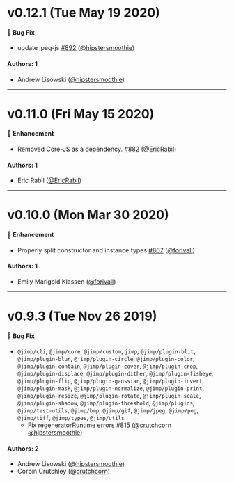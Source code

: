 # v0.12.1 (Tue May 19 2020)

#### 🐛 Bug Fix

- update jpeg-js [#892](https://github.com/oliver-moran/jimp/pull/892) ([@hipstersmoothie](https://github.com/hipstersmoothie))

#### Authors: 1

- Andrew Lisowski ([@hipstersmoothie](https://github.com/hipstersmoothie))

---

# v0.11.0 (Fri May 15 2020)

#### 🚀 Enhancement

- Removed Core-JS as a dependency. [#882](https://github.com/oliver-moran/jimp/pull/882) ([@EricRabil](https://github.com/EricRabil))

#### Authors: 1

- Eric Rabil ([@EricRabil](https://github.com/EricRabil))

---

# v0.10.0 (Mon Mar 30 2020)

#### 🚀 Enhancement

- Properly split constructor and instance types [#867](https://github.com/oliver-moran/jimp/pull/867) ([@forivall](https://github.com/forivall))

#### Authors: 1

- Emily Marigold Klassen ([@forivall](https://github.com/forivall))

---

# v0.9.3 (Tue Nov 26 2019)

#### 🐛  Bug Fix

- `@jimp/cli`, `@jimp/core`, `@jimp/custom`, `jimp`, `@jimp/plugin-blit`, `@jimp/plugin-blur`, `@jimp/plugin-circle`, `@jimp/plugin-color`, `@jimp/plugin-contain`, `@jimp/plugin-cover`, `@jimp/plugin-crop`, `@jimp/plugin-displace`, `@jimp/plugin-dither`, `@jimp/plugin-fisheye`, `@jimp/plugin-flip`, `@jimp/plugin-gaussian`, `@jimp/plugin-invert`, `@jimp/plugin-mask`, `@jimp/plugin-normalize`, `@jimp/plugin-print`, `@jimp/plugin-resize`, `@jimp/plugin-rotate`, `@jimp/plugin-scale`, `@jimp/plugin-shadow`, `@jimp/plugin-threshold`, `@jimp/plugins`, `@jimp/test-utils`, `@jimp/bmp`, `@jimp/gif`, `@jimp/jpeg`, `@jimp/png`, `@jimp/tiff`, `@jimp/types`, `@jimp/utils`
  - Fix regeneratorRuntime errors [#815](https://github.com/oliver-moran/jimp/pull/815) ([@crutchcorn](https://github.com/crutchcorn) [@hipstersmoothie](https://github.com/hipstersmoothie))

#### Authors: 2

- Andrew Lisowski ([@hipstersmoothie](https://github.com/hipstersmoothie))
- Corbin Crutchley ([@crutchcorn](https://github.com/crutchcorn))